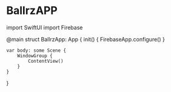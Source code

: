 # BallrzAPP
import SwiftUI
import Firebase

@main
struct BallrzApp: App {
    init() {
        FirebaseApp.configure()
    }

    var body: some Scene {
        WindowGroup {
            ContentView()
        }
    }
}
